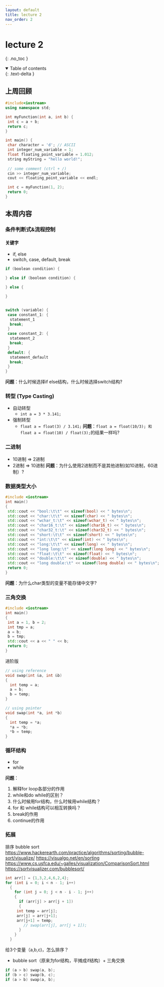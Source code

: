 ```yaml
---
layout: default
title: lecture 2
nav_order: 2
---
```


# lecture 2

{: .no_toc }

<details open markdown="block">
  <summary>
    Table of contents
  </summary>
  {: .text-delta }
</details>

## 上周回顾

``` cpp
#include<iostream>
using namespace std;

int myFunction(int a, int b) {
 int c = a + b;
 return c;
}

int main() {
 char character = 'd'; // ASCII 
 int integer_num_variable = 1;
 float floating_point_variable = 1.012;
 string myString = "hello world!";
 
 // some comment (ctrl + /)
 cin >> integer_num_variable;
 cout << floating_point_variable << endl;

 int c = myFunction(1, 2);
 return 0;
}
```

## 本周内容

### 条件判断式&流程控制

#### 关键字

- if, else
- switch, case, default, break

``` cpp
if (boolean condition) {

} else if (boolean condition) {

} else {

}


switch (variable) {
 case constant_1: {
  statement_1
  break;
 }
 case constant_2: {
  statement_2
  break;
 }
 default: {
  statement_default
  break;
 }
}
```

**问题**：什么时候选择if else结构，什么时候选择switch结构?

### 转型 (Type Casting)

- 自动转型
  - `int a = 3 * 3.141;`
- 强制转型
  - `float a = float(3) / 3.141;`
**问题**：`float a = float(10/3); 和 float a = float(10) / float(3);`的结果一样吗?

### 二进制

- 10进制 => 2进制
- 2进制 => 10进制
**问题**：为什么使用2进制而不是其他进制(如10进制，60进制）?

### 数据类型大小

``` cpp
#include <iostream>
int main()
{
 std::cout << "bool:\t\t" << sizeof(bool) << " bytes\n";
 std::cout << "char:\t\t" << sizeof(char) << " bytes\n";
 std::cout << "wchar_t:\t" << sizeof(wchar_t) << " bytes\n";
 std::cout << "char16_t:\t" << sizeof(char16_t) << " bytes\n";
 std::cout << "char32_t:\t" << sizeof(char32_t) << " bytes\n";
 std::cout << "short:\t\t" << sizeof(short) << " bytes\n";
 std::cout << "int:\t\t" << sizeof(int) << " bytes\n";
 std::cout << "long:\t\t" << sizeof(long) << " bytes\n";
 std::cout << "long long:\t" << sizeof(long long) << " bytes\n";
 std::cout << "float:\t\t" << sizeof(float) << " bytes\n";
 std::cout << "double:\t\t" << sizeof(double) << " bytes\n";
 std::cout << "long double:\t" << sizeof(long double) << " bytes\n";
 return 0;
}
```

**问题**：为什么char类型的变量不能存储中文字?

### 三角交换

``` cpp
#include <iostream>
int main()
{
 int a = 1, b = 2;
 int tmp = a;
 a = b;
 b = tmp;
 std::cout << a << " " << b;
 return 0;
}
```

进阶版

```cpp
// using reference
void swap(int &a, int &b)
{
  int temp = a;
  a = b;
  b = temp;
}

// using pointer
void swap(int *a, int *b)
{
  int temp = *a;
  *a = *b;
  *b = temp;
}
```

### 循环结构

- for
- while

**问题**：

1. 解释for loop各部分的作用
2. while和do while的区别？
3. 什么时候用for结构，什么时候用while结构？
4. for 和 while结构可以相互转换吗？
5. break的作用
6. continue的作用

### 拓展

排序
bubble sort
<https://www.hackerearth.com/practice/algorithms/sorting/bubble-sort/visualize/>
<https://visualgo.net/en/sorting>
<https://www.cs.usfca.edu/~galles/visualization/ComparisonSort.html>
<https://sortvisualizer.com/bubblesort/>

``` cpp
int arr[] = {1,3,2,4,6,2,4};
for (int i = 0; i < n - 1; i++)
  {
    for (int j = 0; j < n - i - 1; j++)
    {
      if (arr[j] > arr[j + 1])
      {
     int temp = arr[j];
     arr[j] = arr[j+1];
     arr[j+1] = temp;
        // swap(arr[j], arr[j + 1]);
      }
    }
  }
```

给3个变量（a,b,c)，怎么排序？

- bubble sort（原来为for结构，平摊成if结构）+ 三角交换

```cpp
if (a > b) swap(a, b);
if (b > c) swap(b, c);
if (a > b) swap(a, b);
```
